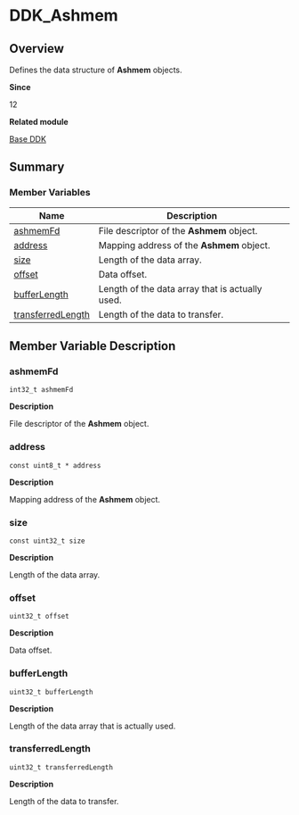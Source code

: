 # DDK_Ashmem


## Overview

Defines the data structure of **Ashmem** objects.

**Since**

12

**Related module**

[Base DDK](_base_ddk.md)


## Summary


### Member Variables

| Name| Description| 
| -------- | -------- |
| [ashmemFd](#ashmemfd) | File descriptor of the **Ashmem** object.| 
| [address](#address) | Mapping address of the **Ashmem** object.| 
| [size](#size) | Length of the data array.| 
| [offset](#offset) | Data offset.| 
| [bufferLength](#bufferlength) | Length of the data array that is actually used.| 
| [transferredLength](#transferredlength) | Length of the data to transfer.| 


## Member Variable Description


### ashmemFd


~~~
int32_t ashmemFd
~~~

**Description**

File descriptor of the **Ashmem** object.


### address


~~~
const uint8_t * address
~~~

**Description**

Mapping address of the **Ashmem** object.


### size


~~~
const uint32_t size
~~~

**Description**

Length of the data array.


### offset


~~~
uint32_t offset
~~~

**Description**

Data offset.


### bufferLength


~~~
uint32_t bufferLength
~~~

**Description**

Length of the data array that is actually used.


### transferredLength


~~~
uint32_t transferredLength
~~~

**Description**

Length of the data to transfer.
